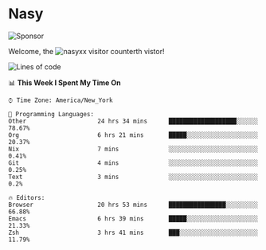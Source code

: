 # Nasy

<!--
<p align="center">
<img height="200" src="https://github-readme-stats.vercel.app/api?username=nasyxx&count_private=true&show_icons=true&theme=dracula&include_all_commits=true"/>
<img height="200" src="https://github-readme-stats.vercel.app/api/top-langs/?username=nasyxx&theme=dracula&hide=html,jupyter+notebook&count_private=true&show_icons=true"/>
</p>

  
----------------
-->

![Sponsor](https://img.shields.io/static/v1.svg?label=Sponsor&message=%E2%9D%A4&logo=GitHub&style=flat&color=pink)
 
Welcome, the ![nasyxx visitor counter](https://count.getloli.com/get/@nasyxx?theme=rule34)th vistor!
 
<!--START_SECTION:waka-->
![Lines of code](https://img.shields.io/badge/From%20Hello%20World%20I%27ve%20Written-599864%20lines%20of%20code-blue)

📊 **This Week I Spent My Time On** 

```text
⌚︎ Time Zone: America/New_York

💬 Programming Languages: 
Other                    24 hrs 34 mins      ███████████████████░░░░░░   78.67% 
Org                      6 hrs 21 mins       █████░░░░░░░░░░░░░░░░░░░░   20.37% 
Nix                      7 mins              ░░░░░░░░░░░░░░░░░░░░░░░░░   0.41% 
Git                      4 mins              ░░░░░░░░░░░░░░░░░░░░░░░░░   0.25% 
Text                     3 mins              ░░░░░░░░░░░░░░░░░░░░░░░░░   0.2%

🔥 Editors: 
Browser                  20 hrs 53 mins      ████████████████░░░░░░░░░   66.88% 
Emacs                    6 hrs 39 mins       █████░░░░░░░░░░░░░░░░░░░░   21.33% 
Zsh                      3 hrs 41 mins       ███░░░░░░░░░░░░░░░░░░░░░░   11.79%

```


<!--END_SECTION:waka-->

<!-- ![visitors](https://visitor-badge.laobi.icu/badge?page_id=nasyxx.nasyxx) -->
